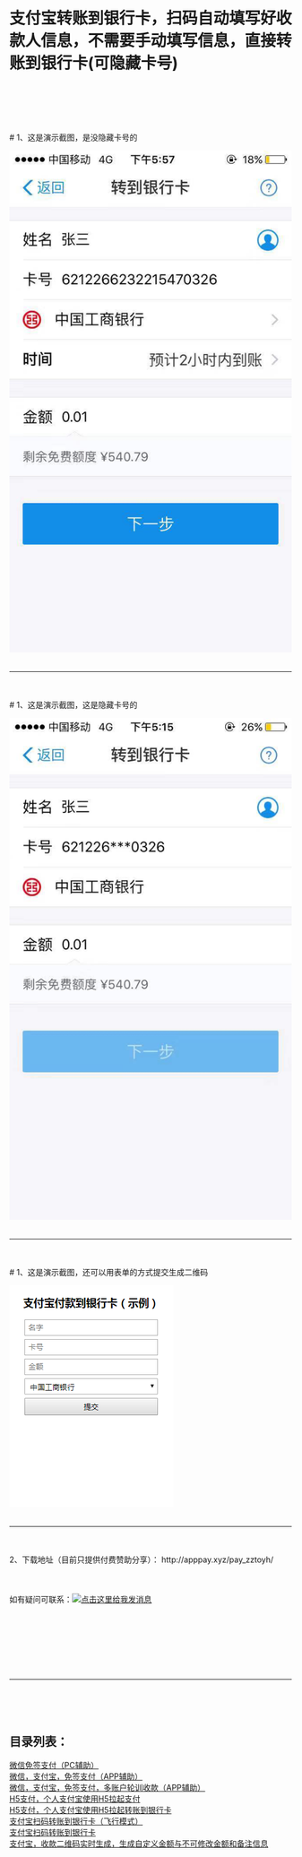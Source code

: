 # 支付宝转账到银行卡，扫码自动填写好收款人信息，不需要手动填写信息，直接转账到银行卡(可隐藏卡号)
<br/>
<br/>
<br/>
<br/>
<br/>
#  1、这是演示截图，是没隐藏卡号的

![image](https://github.com/apppay/zztoyh/blob/master/zzyhimgs.png)
<br/>
<br/>
<hr/>
<br/>
<br/>
#  1、这是演示截图，这是隐藏卡号的

![image](https://github.com/apppay/zztoyh/blob/master/yc.jpg)
<br/>
<br/>
<hr/>
<br/>
<br/>
#  1、这是演示截图，还可以用表单的方式提交生成二维码

![image](https://github.com/apppay/zztoyh/blob/master/biaodan.png)
<br/>
<br/>
<hr/>
<br/>
<br/>
2、下载地址（目前只提供付费赞助分享）： http://apppay.xyz/pay_zztoyh/
<br/>
<br/>
<br/>
<br/>
如有疑问可联系：<a target="_blank" href="http://wpa.qq.com/msgrd?v=3&uin=862766409&site=qq&menu=yes"><img border="0" src="http://wpa.qq.com/pa?p=2:862766409:51" alt="点击这里给我发消息" title="点击这里给我发消息"/></a>
<br>
<br>
<br>
<br>
<br>
<br>
<br>
<br>
<hr>
<br>
<br>
<br>
<h2>目录列表：</h2>
<a href="https://github.com/apppay/pc_pay">微信免签支付（PC辅助）</a><br>
<a href="https://github.com/apppay/pay">微信，支付宝，免签支付（APP辅助）</a><br>
<a href="https://github.com/apppay/ManyUsers">微信，支付宝，免签支付，多账户轮训收款（APP辅助）</a><br>
<a href="https://github.com/apppay/h5pay">H5支付，个人支付宝使用H5拉起支付</a><br>
<a href="https://github.com/apppay/h5toyh">H5支付，个人支付宝使用H5拉起转账到银行卡</a><br>
<a href="https://github.com/apppay/h5toyhfx">支付宝扫码转账到银行卡（飞行模式）</a><br>
<a href="https://github.com/apppay/zztoyh">支付宝扫码转账到银行卡</a><br>
<a href="https://github.com/apppay/zhifubao">支付宝，收款二维码实时生成，生成自定义金额与不可修改金额和备注信息</a><br>






